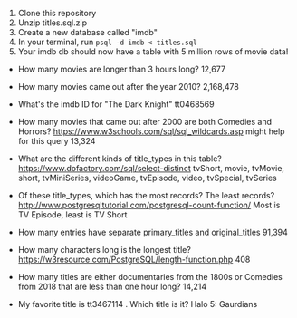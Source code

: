 1) Clone this repository
2) Unzip titles.sql.zip
3) Create a new database called "imdb"
4) In your terminal, run `psql -d imdb < titles.sql`
5) Your imdb db should now have a table with 5 million rows of movie data!

- How many movies are longer than 3 hours long?
12,677

- How many movies came out after the year 2010?
2,168,478

- What's the imdb ID for "The Dark Knight"
tt0468569

- How many movies that came out after 2000 are both Comedies and Horrors? https://www.w3schools.com/sql/sql_wildcards.asp might help for this query
13,324

- What are the different kinds of title_types in this table? https://www.dofactory.com/sql/select-distinct
tvShort, movie, tvMovie, short, tvMiniSeries, videoGame, tvEpisode, video, tvSpecial, tvSeries

- Of these title_types, which has the most records? The least records? http://www.postgresqltutorial.com/postgresql-count-function/
Most is TV Episode, least is TV Short

- How many entries have separate primary_titles and original_titles
91,394

- How many characters long is the longest title? https://w3resource.com/PostgreSQL/length-function.php
408

- How many titles are either documentaries from the 1800s or Comedies from 2018 that are less than one hour long?
14,214

- My favorite title is tt3467114 . Which title is it?
Halo 5: Gaurdians